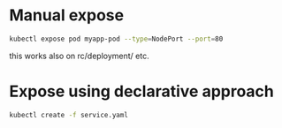 # Manual expose

```sh
kubectl expose pod myapp-pod --type=NodePort --port=80
```

this works also on rc/deployment/ etc.

# Expose using declarative approach

```sh
kubectl create -f service.yaml
```
